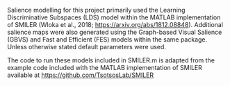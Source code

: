 Salience modelling for this project primarily used the Learning Discriminative Subspaces (LDS) model within the MATLAB implementation of SMILER (Wloka et al., 2018; https://arxiv.org/abs/1812.08848). Additional salience maps were also generated using the Graph-based Visual Salience (GBVS) and Fast and Efficient (FES) models within the same package. Unless otherwise stated default parameters were used.

The code to run these models included in SMILER.m is adapted from the example code included with the MATLAB implementation of SMILER available at https://github.com/TsotsosLab/SMILER
